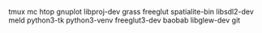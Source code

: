 tmux mc htop gnuplot libproj-dev grass freeglut spatialite-bin libsdl2-dev meld python3-tk python3-venv freeglut3-dev baobab libglew-dev git

